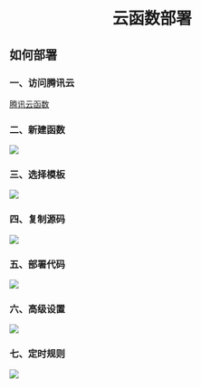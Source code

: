 # <p align="center">云函数部署</p>

## 如何部署

### 一、访问腾讯云
[腾讯云函数](https://console.cloud.tencent.com/scf/list)

### 二、新建函数
![](https://s3.bmp.ovh/imgs/2021/09/d1b0ec0fd22130a2.png)

### 三、选择模板
![](https://s3.bmp.ovh/imgs/2021/09/2e2aecf7ef575e7c.png)

### 四、复制源码
![](https://s3.bmp.ovh/imgs/2021/09/bec1615675484f1c.png)

### 五、部署代码
![](https://s3.bmp.ovh/imgs/2021/09/3cfb6e908f2551d5.png)

### 六、高级设置
![](https://s3.bmp.ovh/imgs/2021/09/3506ca64489e6d96.png)

### 七、定时规则
![](https://s3.bmp.ovh/imgs/2021/09/911f19c5e34daac7.png)
